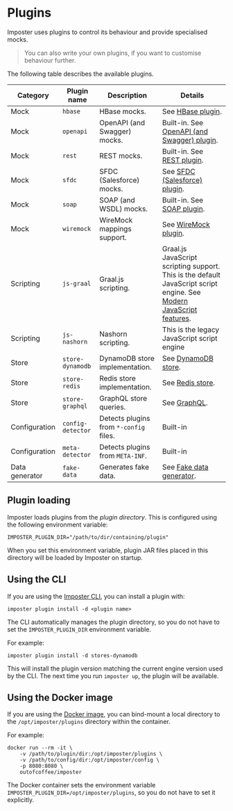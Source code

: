 # Plugins

Imposter uses plugins to control its behaviour and provide specialised mocks.

> You can also write your own plugins, if you want to customise behaviour further.

The following table describes the available plugins.

| Category       | Plugin name       | Description                            | Details                                                                                                                                          |
|----------------|-------------------|----------------------------------------|--------------------------------------------------------------------------------------------------------------------------------------------------|
| Mock           | `hbase`           | HBase mocks.                           | See [HBase plugin](hbase_plugin.md).                                                                                                             |
| Mock           | `openapi`         | OpenAPI (and Swagger) mocks.           | Built-in. See [OpenAPI (and Swagger) plugin](openapi_plugin.md).                                                                                 |
| Mock           | `rest`            | REST mocks.                            | Built-in. See [REST plugin](rest_plugin.md).                                                                                                     |
| Mock           | `sfdc`            | SFDC (Salesforce) mocks.               | See [SFDC (Salesforce) plugin](sfdc_plugin.md).                                                                                                  |
| Mock           | `soap`            | SOAP (and WSDL) mocks.                 | Built-in. See [SOAP plugin](soap_plugin.md).                                                                                                     |
| Mock           | `wiremock`        | WireMock mappings support.             | See [WireMock plugin](wiremock_plugin.md).                                                                                                       |
| Scripting      | `js-graal`        | Graal.js scripting.                    | Graal.js JavaScript scripting support. This is the default JavaScript script engine. See [Modern JavaScript features](./scripting_modern_js.md). |
| Scripting      | `js-nashorn`      | Nashorn scripting.                     | This is the legacy JavaScript script engine                                                                                                      |
| Store          | `store-dynamodb`  | DynamoDB store implementation.         | See [DynamoDB store](https://github.com/outofcoffee/imposter/tree/main/store/dynamodb).                                                          |
| Store          | `store-redis`     | Redis store implementation.            | See [Redis store](https://github.com/outofcoffee/imposter/tree/main/store/redis).                                                                |
| Store          | `store-graphql`   | GraphQL store queries.                 | See [GraphQL](stores_graphql.md).                                                                                                                |
| Configuration  | `config-detector` | Detects plugins from `*-config` files. | Built-in                                                                                                                                         |
| Configuration  | `meta-detector`   | Detects plugins from `META-INF`.       | Built-in                                                                                                                                         |
| Data generator | `fake-data`       | Generates fake data.                   | See [Fake data generator](fake_data.md).                                                                                                         |

## Plugin loading

Imposter loads plugins from the _plugin directory_. This is configured using the following environment variable:

    IMPOSTER_PLUGIN_DIR="/path/to/dir/containing/plugin"

When you set this environment variable, plugin JAR files placed in this directory will be loaded by Imposter on startup.

## Using the CLI

If you are using the [Imposter CLI](./run_imposter_cli.md), you can install a plugin with:

    imposter plugin install -d <plugin name>

The CLI automatically manages the plugin directory, so you do not have to set the `IMPOSTER_PLUGIN_DIR` environment variable.

For example:

    imposter plugin install -d stores-dynamodb

This will install the plugin version matching the current engine version used by the CLI. The next time you run `imposter up`, the plugin will be available.

## Using the Docker image

If you are using the [Docker image](./run_imposter_docker.md), you can bind-mount a local directory to the `/opt/imposter/plugins` directory within the container.

For example:

    docker run --rm -it \
        -v /path/to/plugin/dir:/opt/imposter/plugins \
        -v /path/to/config/dir:/opt/imposter/config \
        -p 8080:8080 \
        outofcoffee/imposter

The Docker container sets the environment variable `IMPOSTER_PLUGIN_DIR=/opt/imposter/plugins`, so you do not have to set it explicitly.
